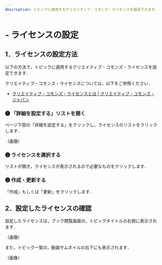 ```yaml
---
description: トピックに適用するクリエイティブ・コモンズ・ライセンスを設定できます．
---
```


# - ライセンスの設定

## 1．ライセンスの設定方法

以下の方法で，トピックに適用するクリエイティブ・コモンズ・ライセンスを設定できます．

クリエイティブ・コモンズ・ライセンスについては，以下をご参照ください．

* [クリエイティブ・コモンズ・ライセンスとは | クリエイティブ・コモンズ・ジャパン](https://creativecommons.jp/licenses/)

### ❶ 「詳細を設定する」リストを開く

ページ下部の「詳細を設定する」をクリックし，ライセンスのリストをクリックします．

（画像）

### ❷ ライセンスを選択する

リストが開き，ライセンスが表示されるので必要なものをクリックします．

### ❸ 作成・更新する

「作成」もしくは「更新」をクリックします．

## 2．設定したライセンスの確認

設定したライセンスは，ブック閲覧画面の，トピックタイトルの右側に表示されます．

（画像）

また，トピック一覧の，動画サムネイルの右下にも表示されます．

（画像）
